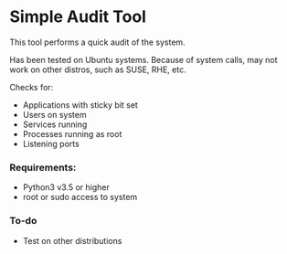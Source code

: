 # Simple Audit Tool

This tool performs a quick audit of the system.

Has been tested on Ubuntu systems. Because of system calls, may not work on other distros, such as SUSE, RHE, etc.

Checks for:
* Applications with sticky bit set
* Users on system
* Services running
* Processes running as root
* Listening ports

### Requirements:
* Python3 v3.5 or higher
* root or sudo access to system

### To-do
* Test on other distributions

